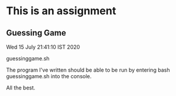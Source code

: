 # This is an assignment
## Guessing Game

Wed 15 July 21:41:10 IST 2020

guessinggame.sh

The program I've written should be able to be run by entering bash guessinggame.sh into the console.

All the best.
